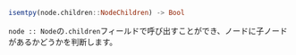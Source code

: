 ```julia
isemtpy(node.children::NodeChildren) -> Bool
```

`node :: Node`の`.children`フィールドで呼び出すことができ、ノードに子ノードがあるかどうかを判断します。
